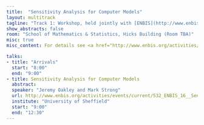 ```yaml
---
title:  "Sensitivity Analysis for Computer Models"
layout: multitrack
tagline: "Track 1: Workshop, held jointly with [ENBIS](http://www.enbis.org/activities/events/current/424_ENBIS_16_in_Sheffield/?_ts=1&_ts=1)"
show_abstracts: false
room: "School of Mathematics & Statistics, Hicks Building (Room TBA)"
misc: true
misc_content: For details see <a href="http://www.enbis.org/activities/events/current/532_ENBIS_16__Sensitivity_Analysis_for_Computer_Models/?_ts=166872&_ts=166872">here</a>.

talks:
- title: "Arrivals"
  start: "8:00"
  end: "9:00"
- title: Sensitivity Analysis for Computer Models
  abstract:
  speaker: "Jeremy Oakley and Mark Strong"
  url: http://www.enbis.org/activities/events/current/532_ENBIS_16__Sensitivity_Analysis_for_Computer_Models/?_ts=166872&_ts=166872
  institute: "University of Sheffield"
  start: "9:00"
  end: "12:30"
---
```

